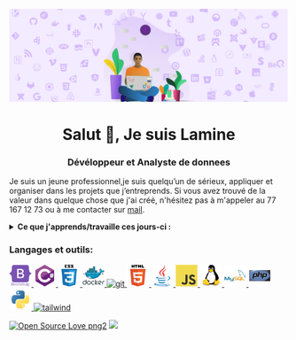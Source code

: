 ![FulbertGato](https://github.com/FulbertGato/FulbertGato/blob/main/twitter-min.jpg)

<h1 align="center">Salut 👋, Je suis Lamine </h1>
<h3 align="center">Dévéloppeur et Analyste de donnees</h3>

Je suis un jeune professionnel,je suis quelqu’un de sérieux, appliquer et organiser dans les projets que j’entreprends.
Si vous avez trouvé de la valeur dans quelque chose que j'ai créé, n'hésitez pas à m'appeler au 77 167 12 73 ou à me contacter sur [mail](mailto:laminefaty5261@gmail.com).

<details>
    <summary><strong>Ce que j'apprends/travaille ces jours-ci :</strong></summary>

        - 🔭 Je travaille actuellement sur [U][(https://upay.africa/upaybusiness/)]

    - 🌱 Je travaille avec les technologies  **Spring Boot, Angular, Javascript, Java, SQL, MDX **

    - 👨‍💻 Tous mes projets sont disponibles sur [GITHUB](https://github.com/baba-programmeur)

    - 📫 Comment me joindre **laminefaty5261@gmail.com**

    - ⚡ Fun fact **je suis un mec sympa ;)**

</details>
<h3 align="left">Langages et outils:</h3>
<p align="left"> <a href="https://getbootstrap.com" target="_blank"> <img src="https://raw.githubusercontent.com/devicons/devicon/master/icons/bootstrap/bootstrap-plain-wordmark.svg" alt="bootstrap" width="40" height="40"/> </a> <a href="https://www.w3schools.com/cs/" target="_blank"> <img src="https://raw.githubusercontent.com/devicons/devicon/master/icons/csharp/csharp-original.svg" alt="csharp" width="40" height="40"/> </a> <a href="https://www.w3schools.com/css/" target="_blank"> <img src="https://raw.githubusercontent.com/devicons/devicon/master/icons/css3/css3-original-wordmark.svg" alt="css3" width="40" height="40"/> </a> <a href="https://www.docker.com/" target="_blank"> <img src="https://raw.githubusercontent.com/devicons/devicon/master/icons/docker/docker-original-wordmark.svg" alt="docker" width="40" height="40"/> </a> <a href="https://git-scm.com/" target="_blank"> <img src="https://www.vectorlogo.zone/logos/git-scm/git-scm-icon.svg" alt="git" width="40" height="40"/> </a> <a href="https://www.w3.org/html/" target="_blank"> <img src="https://raw.githubusercontent.com/devicons/devicon/master/icons/html5/html5-original-wordmark.svg" alt="html5" width="40" height="40"/> <a href="https://www.java.com" target="_blank"> <img src="https://raw.githubusercontent.com/devicons/devicon/master/icons/java/java-original.svg" alt="java" width="40" height="40"/> </a> <a href="https://developer.mozilla.org/en-US/docs/Web/JavaScript" target="_blank"> <img src="https://raw.githubusercontent.com/devicons/devicon/master/icons/javascript/javascript-original.svg" alt="javascript" width="40" height="40"/> </a>  <a href="https://www.linux.org/" target="_blank"> <img src="https://raw.githubusercontent.com/devicons/devicon/master/icons/linux/linux-original.svg" alt="linux" width="40" height="40"/> </a> <a href="https://www.mysql.com/" target="_blank"> <img src="https://raw.githubusercontent.com/devicons/devicon/master/icons/mysql/mysql-original-wordmark.svg" alt="mysql" width="40" height="40"/> </a> <a href="https://www.php.net" target="_blank"> <img src="https://raw.githubusercontent.com/devicons/devicon/master/icons/php/php-original.svg" alt="php" width="40" height="40"/> </a> <a href="https://www.python.org" target="_blank"> <img src="https://raw.githubusercontent.com/devicons/devicon/master/icons/python/python-original.svg" alt="python" width="40" height="40"/> </a> <a href="https://tailwindcss.com/" target="_blank"> <img src="https://www.vectorlogo.zone/logos/tailwindcss/tailwindcss-icon.svg" alt="tailwind" width="40" height="40"/> </a> </p
![Les statistiques de Lamine FATY sur github](https://github.com/baba-programmeur?tab=repositories)
<p> 

[![Open Source Love png2](https://badges.frapsoft.com/os/v2/open-source.png?v=103)](https://github.com/ellerbrock/open-source-badges/)
<img src="https://visitor-badge.glitch.me/badge?page_id=FulbertGato.visitor-badge"/> 
</p>
